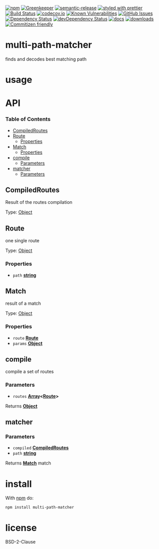 [![npm](https://img.shields.io/npm/v/multi-path-matcher.svg)](https://www.npmjs.com/package/multi-path-matcher)
[![Greenkeeper](https://badges.greenkeeper.io/arlac77/multi-path-matcher.svg)](https://greenkeeper.io/)
[![semantic-release](https://img.shields.io/badge/%20%20%F0%9F%93%A6%F0%9F%9A%80-semantic--release-e10079.svg)](https://github.com/arlac77/multi-path-matcher)
[![styled with prettier](https://img.shields.io/badge/styled_with-prettier-ff69b4.svg)](https://github.com/prettier/prettier)
[![Build Status](https://secure.travis-ci.org/arlac77/multi-path-matcher.png)](http://travis-ci.org/arlac77/multi-path-matcher)
[![codecov.io](http://codecov.io/github/arlac77/multi-path-matcher/coverage.svg?branch=master)](http://codecov.io/github/arlac77/multi-path-matcher?branch=master)
[![Known Vulnerabilities](https://snyk.io/test/github/arlac77/multi-path-matcher/badge.svg)](https://snyk.io/test/github/arlac77/multi-path-matcher)
[![GitHub Issues](https://img.shields.io/github/issues/arlac77/multi-path-matcher.svg?style=flat-square)](https://github.com/arlac77/multi-path-matcher/issues)
[![Dependency Status](https://david-dm.org/arlac77/multi-path-matcher.svg)](https://david-dm.org/arlac77/multi-path-matcher)
[![devDependency Status](https://david-dm.org/arlac77/multi-path-matcher/dev-status.svg)](https://david-dm.org/arlac77/multi-path-matcher#info=devDependencies)
[![docs](http://inch-ci.org/github/arlac77/multi-path-matcher.svg?branch=master)](http://inch-ci.org/github/arlac77/multi-path-matcher)
[![downloads](http://img.shields.io/npm/dm/multi-path-matcher.svg?style=flat-square)](https://npmjs.org/package/multi-path-matcher)
[![Commitizen friendly](https://img.shields.io/badge/commitizen-friendly-brightgreen.svg)](http://commitizen.github.io/cz-cli/)

# multi-path-matcher

finds and decodes best matching path

# usage

# API

<!-- Generated by documentation.js. Update this documentation by updating the source code. -->

### Table of Contents

-   [CompiledRoutes](#compiledroutes)
-   [Route](#route)
    -   [Properties](#properties)
-   [Match](#match)
    -   [Properties](#properties-1)
-   [compile](#compile)
    -   [Parameters](#parameters)
-   [matcher](#matcher)
    -   [Parameters](#parameters-1)

## CompiledRoutes

Result of the routes compilation

Type: [Object](https://developer.mozilla.org/docs/Web/JavaScript/Reference/Global_Objects/Object)

## Route

one single route

Type: [Object](https://developer.mozilla.org/docs/Web/JavaScript/Reference/Global_Objects/Object)

### Properties

-   `path` **[string](https://developer.mozilla.org/docs/Web/JavaScript/Reference/Global_Objects/String)** 

## Match

result of a match

Type: [Object](https://developer.mozilla.org/docs/Web/JavaScript/Reference/Global_Objects/Object)

### Properties

-   `route` **[Route](#route)** 
-   `params` **[Object](https://developer.mozilla.org/docs/Web/JavaScript/Reference/Global_Objects/Object)** 

## compile

compile a set of routes

### Parameters

-   `routes` **[Array](https://developer.mozilla.org/docs/Web/JavaScript/Reference/Global_Objects/Array)&lt;[Route](#route)>** 

Returns **[Object](https://developer.mozilla.org/docs/Web/JavaScript/Reference/Global_Objects/Object)** 

## matcher

### Parameters

-   `compiled` **[CompiledRoutes](#compiledroutes)** 
-   `path` **[string](https://developer.mozilla.org/docs/Web/JavaScript/Reference/Global_Objects/String)** 

Returns **[Match](#match)** match

# install

With [npm](http://npmjs.org) do:

```shell
npm install multi-path-matcher
```

# license

BSD-2-Clause
